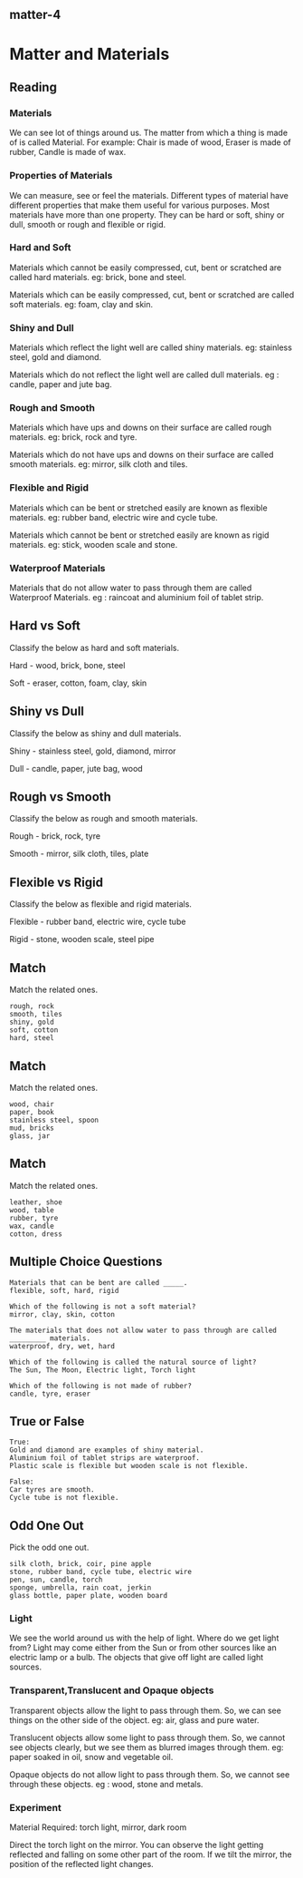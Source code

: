 ## matter-4

# Matter and Materials

## Reading

### Materials

We can see lot of things around us. The matter from which a thing is made of is called Material. For example: Chair is made of wood, Eraser is made of rubber, Candle is made of wax.

### Properties of Materials

We can measure, see or feel the materials. Different types of material have different properties that make them useful for various purposes. Most materials have more than one property. They can be hard or soft, shiny or dull, smooth or rough and flexible or rigid.

### Hard and Soft

Materials which cannot be easily compressed, cut, bent or scratched are called hard materials. eg: brick, bone and steel.

Materials which can be easily compressed, cut, bent or scratched are called soft materials. eg: foam, clay and skin.

### Shiny and Dull

Materials which reflect the light well are called shiny materials. eg: stainless steel, gold and diamond.

Materials which do not reflect the light well are called dull materials. eg : candle, paper and jute bag.

### Rough and Smooth

Materials which have ups and downs on their surface are called rough materials. eg: brick, rock and tyre.

Materials which do not have ups and downs on their surface are called smooth materials. eg: mirror, silk cloth and tiles.

### Flexible and Rigid

Materials which can be bent or stretched easily are known as flexible materials. eg: rubber band, electric wire and cycle tube.

Materials which cannot be bent or stretched easily are known as rigid materials. eg: stick, wooden scale and stone.

### Waterproof Materials

Materials that do not allow water to pass through them are called Waterproof Materials. eg : raincoat and aluminium foil of tablet strip.

## Hard vs Soft

Classify the below as hard and soft materials.

Hard - wood, brick, bone, steel

Soft - eraser, cotton, foam, clay, skin

## Shiny vs Dull

Classify the below as shiny and dull materials.

Shiny - stainless steel, gold, diamond, mirror

Dull - candle, paper, jute bag, wood

## Rough vs Smooth

Classify the below as rough and smooth materials.

Rough - brick, rock, tyre

Smooth - mirror, silk cloth, tiles, plate

## Flexible vs Rigid

Classify the below as flexible and rigid materials.

Flexible - rubber band, electric wire, cycle tube

Rigid - stone, wooden scale, steel pipe

## Match

Match the related ones.

```
rough, rock
smooth, tiles
shiny, gold
soft, cotton
hard, steel
```

## Match

Match the related ones.

```
wood, chair
paper, book
stainless steel, spoon
mud, bricks
glass, jar
```

## Match

Match the related ones.

```
leather, shoe
wood, table
rubber, tyre
wax, candle
cotton, dress
```

## Multiple Choice Questions

```
Materials that can be bent are called _____.
flexible, soft, hard, rigid

Which of the following is not a soft material?
mirror, clay, skin, cotton

The materials that does not allow water to pass through are called _________ materials.
waterproof, dry, wet, hard

Which of the following is called the natural source of light?
The Sun, The Moon, Electric light, Torch light

Which of the following is not made of rubber?
candle, tyre, eraser
```

## True or False

```
True:
Gold and diamond are examples of shiny material.
Aluminium foil of tablet strips are waterproof.
Plastic scale is flexible but wooden scale is not flexible.

False:
Car tyres are smooth.
Cycle tube is not flexible.
```

## Odd One Out

Pick the odd one out.

```
silk cloth, brick, coir, pine apple
stone, rubber band, cycle tube, electric wire
pen, sun, candle, torch
sponge, umbrella, rain coat, jerkin
glass bottle, paper plate, wooden board
```


### Light

We see the world around us with the help of light. Where do we get light from? Light may come either from the Sun or from other sources like an electric lamp or a bulb. The objects that give off light are called light sources.

### Transparent,Translucent and Opaque objects

Transparent objects allow the light to pass through them. So, we can see things on the other side of the object. eg: air, glass and pure water.

Translucent objects allow some light to pass through them. So, we cannot see objects clearly, but we see them as blurred images through them. eg: paper soaked in oil, snow and vegetable oil.

Opaque objects do not allow light to pass through them. So, we cannot see through these objects. eg : wood, stone and metals.

### Experiment

Material Required: torch light, mirror, dark room

Direct the torch light on the mirror. You can observe the light getting reflected and falling on some other part of the room. If we tilt the mirror, the position of the reflected light changes.































































































































